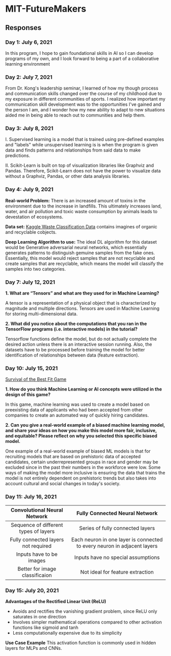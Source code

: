 # MIT-FutureMakers

## Responses
  
  ### Day 1: July 6, 2021
  In this program, I hope to gain foundational skills in AI so I can develop programs of my own, and I look forward to being a part of a collaborative learning environment
   
   ### Day 2: July 7, 2021
   From Dr. Kong's leadership seminar, I learned of how my though process and communication skills changed over the course of my childhood due to my exposure in different communities of sports. I realized how important my communication skill development was to the opportunities I've gained and the person I am, and I wonder how my new ability to adapt to new situations aided me in being able to reach out to communities and help them.
     
   ### Day 3: July 8, 2021
  I. Supervised learning is a model that is trained using pre-defined examples and "labels" while unsupervised learning is is when the program is given data and finds patterns and relationships from said data to make predictions.
  
  II. Scikit-Learn is built on top of visualization libraries like Graphviz and Pandas. Therefore, Scikit-Learn does not have the power to visualize data without a Graphviz, Pandas, or other data analysis libraries.
  
  ### Day 4: July 9, 2021
  **Real-world Problem:** There is an increased amount of toxins in the environment due to the increase in landfills. This ultimately increases land, water, and air pollution and toxic waste consumption by animals leads to devestation of ecosystems.
  
  **Data set:** [Kaggle Waste Classification Data](https://www.kaggle.com/techsash/waste-classification-data) contains imagines of organic and recyclable cobjects. 
  
  **Deep Learning Algorithm to use:** The ideal DL algorithm for this dataset would be Generative adversarial neural networks, which essentially generates patterns to distinguish gemuine samples from the fake ones. Essentially, this model would reject samples that are not recyclable and create samples that are recyclable, which means the model will classify the samples into two categories.
  
  ### Day 7: July 12, 2021
  **1. What are “Tensors” and what are they used for in Machine Learning?**
  
  A tensor is a representation of a physical object that is characterized by magnitude and multiple directions. Tensors are used in Machine Learning for storing multi-dimensional data.
  
**2. What did you notice about the computations that you ran in the TensorFlow programs (i.e. interactive models) in the tutorial?**

Tensorflow functions define the model, but do not actually complete the desired action unless there is an interactive session running. Also, the datasets have to be processed before training the model for better identification of relationships between data (feature extraction).

### Day 10: July 15, 2021
  [Survival of the Best Fit Game](https://www.survivalofthebestfit.com/)
  
  **1. How do you think Machine Learning or AI concepts were utilized in the design of this game?**
  
In this game, machine learning was used to create a model based on preexisting data of applicants who had been accepted from other companies to create an automated way of quickly hiring candidates.

**2. Can you give a real-world example of a biased machine learning model, and share your ideas on how you make this model more fair, inclusive, and equitable? Please reflect on why you selected this specific biased model.**

One example of a real-world example of biased ML models is that for recruiting models that are based on prehistoric data of accepted candidates, certain underrepresented groups in race and gender may be excluded since in the past their numbers in the workforce were low. Some ways of making the model more inclusive is ensuring the data that trains the model is not entirely dependent on prehistoric trends but also takes into account cultural and social changes in today's society.
   
 ### Day 11: July 16, 2021
 
 | Convolutional Neural Network | Fully Connected Neural Network |
 | :---: | :---: |
 | Sequence of different types of layers | Series of fully connected layers |
 | Fully connected layers not required | Each neuron in one layer is connected to every neuron in adjacent layers |
 | Inputs have to be images | Inputs have no special assumptions |
 | Better for image classificaion | Not ideal for feature extraction |

 ### Day 15: July 20, 2021
 
 **Advantages of the Rectified Linear Unit (ReLU)**
 - Avoids and rectifies the vanishing gradient problem, since ReLU only saturates in one direction
 - Involves simpler mathematical operations compared to other activation functions like sigmoid and tanh
 - Less computationally expensive due to its simplicity
 
 **Use Case Example**
 This activation function is commonly used in hidden layers for MLPs and CNNs.

  

